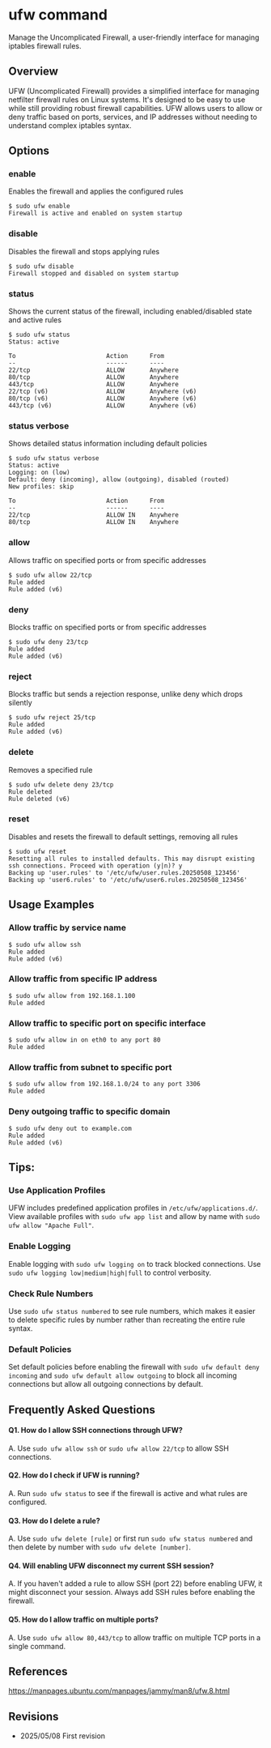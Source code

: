 # ufw command

Manage the Uncomplicated Firewall, a user-friendly interface for managing iptables firewall rules.

## Overview

UFW (Uncomplicated Firewall) provides a simplified interface for managing netfilter firewall rules on Linux systems. It's designed to be easy to use while still providing robust firewall capabilities. UFW allows users to allow or deny traffic based on ports, services, and IP addresses without needing to understand complex iptables syntax.

## Options

### **enable**

Enables the firewall and applies the configured rules

```console
$ sudo ufw enable
Firewall is active and enabled on system startup
```

### **disable**

Disables the firewall and stops applying rules

```console
$ sudo ufw disable
Firewall stopped and disabled on system startup
```

### **status**

Shows the current status of the firewall, including enabled/disabled state and active rules

```console
$ sudo ufw status
Status: active

To                         Action      From
--                         ------      ----
22/tcp                     ALLOW       Anywhere
80/tcp                     ALLOW       Anywhere
443/tcp                    ALLOW       Anywhere
22/tcp (v6)                ALLOW       Anywhere (v6)
80/tcp (v6)                ALLOW       Anywhere (v6)
443/tcp (v6)               ALLOW       Anywhere (v6)
```

### **status verbose**

Shows detailed status information including default policies

```console
$ sudo ufw status verbose
Status: active
Logging: on (low)
Default: deny (incoming), allow (outgoing), disabled (routed)
New profiles: skip

To                         Action      From
--                         ------      ----
22/tcp                     ALLOW IN    Anywhere
80/tcp                     ALLOW IN    Anywhere
```

### **allow**

Allows traffic on specified ports or from specific addresses

```console
$ sudo ufw allow 22/tcp
Rule added
Rule added (v6)
```

### **deny**

Blocks traffic on specified ports or from specific addresses

```console
$ sudo ufw deny 23/tcp
Rule added
Rule added (v6)
```

### **reject**

Blocks traffic but sends a rejection response, unlike deny which drops silently

```console
$ sudo ufw reject 25/tcp
Rule added
Rule added (v6)
```

### **delete**

Removes a specified rule

```console
$ sudo ufw delete deny 23/tcp
Rule deleted
Rule deleted (v6)
```

### **reset**

Disables and resets the firewall to default settings, removing all rules

```console
$ sudo ufw reset
Resetting all rules to installed defaults. This may disrupt existing ssh connections. Proceed with operation (y|n)? y
Backing up 'user.rules' to '/etc/ufw/user.rules.20250508_123456'
Backing up 'user6.rules' to '/etc/ufw/user6.rules.20250508_123456'
```

## Usage Examples

### Allow traffic by service name

```console
$ sudo ufw allow ssh
Rule added
Rule added (v6)
```

### Allow traffic from specific IP address

```console
$ sudo ufw allow from 192.168.1.100
Rule added
```

### Allow traffic to specific port on specific interface

```console
$ sudo ufw allow in on eth0 to any port 80
Rule added
```

### Allow traffic from subnet to specific port

```console
$ sudo ufw allow from 192.168.1.0/24 to any port 3306
Rule added
```

### Deny outgoing traffic to specific domain

```console
$ sudo ufw deny out to example.com
Rule added
Rule added (v6)
```

## Tips:

### Use Application Profiles

UFW includes predefined application profiles in `/etc/ufw/applications.d/`. View available profiles with `sudo ufw app list` and allow by name with `sudo ufw allow "Apache Full"`.

### Enable Logging

Enable logging with `sudo ufw logging on` to track blocked connections. Use `sudo ufw logging low|medium|high|full` to control verbosity.

### Check Rule Numbers

Use `sudo ufw status numbered` to see rule numbers, which makes it easier to delete specific rules by number rather than recreating the entire rule syntax.

### Default Policies

Set default policies before enabling the firewall with `sudo ufw default deny incoming` and `sudo ufw default allow outgoing` to block all incoming connections but allow all outgoing connections by default.

## Frequently Asked Questions

#### Q1. How do I allow SSH connections through UFW?
A. Use `sudo ufw allow ssh` or `sudo ufw allow 22/tcp` to allow SSH connections.

#### Q2. How do I check if UFW is running?
A. Run `sudo ufw status` to see if the firewall is active and what rules are configured.

#### Q3. How do I delete a rule?
A. Use `sudo ufw delete [rule]` or first run `sudo ufw status numbered` and then delete by number with `sudo ufw delete [number]`.

#### Q4. Will enabling UFW disconnect my current SSH session?
A. If you haven't added a rule to allow SSH (port 22) before enabling UFW, it might disconnect your session. Always add SSH rules before enabling the firewall.

#### Q5. How do I allow traffic on multiple ports?
A. Use `sudo ufw allow 80,443/tcp` to allow traffic on multiple TCP ports in a single command.

## References

https://manpages.ubuntu.com/manpages/jammy/man8/ufw.8.html

## Revisions

- 2025/05/08 First revision